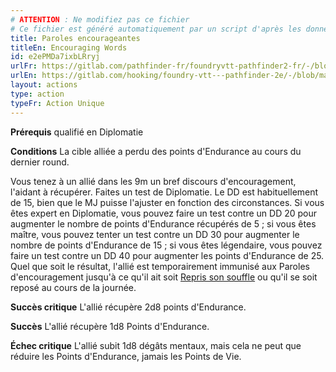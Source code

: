 ```yaml
---
# ATTENTION : Ne modifiez pas ce fichier
# Ce fichier est généré automatiquement par un script d'après les données du module Foundry VTT officiel et de sa traduction
title: Paroles encourageantes
titleEn: Encouraging Words
id: e2ePMDa7ixbLRryj
urlFr: https://gitlab.com/pathfinder-fr/foundryvtt-pathfinder2-fr/-/blob/master/data/actions/e2ePMDa7ixbLRryj.htm
urlEn: https://gitlab.com/hooking/foundry-vtt---pathfinder-2e/-/blob/master/packs/data/actions.db/encouraging-words.json
layout: actions
type: action
typeFr: Action Unique
---
```

**Prérequis** qualifié en Diplomatie

**Conditions** La cible alliée a perdu des points d'Endurance au cours du dernier round.

Vous tenez à un allié dans les 9m un bref discours d'encouragement, l'aidant à récupérer. Faites un test de Diplomatie. Le DD est habituellement de 15, bien que le MJ puisse l'ajuster en fonction des circonstances. Si vous êtes expert en Diplomatie, vous pouvez faire un test contre un DD 20 pour augmenter le nombre de points d'Endurance récupérés de 5 ; si vous êtes maître, vous pouvez tenter un test contre un DD 30 pour augmenter le nombre de points d'Endurance de 15 ; si vous êtes légendaire, vous pouvez faire un test contre un DD 40 pour augmenter les points d'Endurance de 25. Quel que soit le résultat, l'allié est temporairement immunisé aux Paroles d'encouragement jusqu'à ce qu'il ait soit [Repris son souffle](reprendre-son-souffle.md) ou qu'il se soit reposé au cours de la journée.
 
**Succès critique** L'allié récupère <a class="inline-roll roll" title="2d8" data-mode="roll" data-flavor="" data-formula="2d8">2d8 points d'Endurance</a>.

**Succès** L'allié récupère 1d8 Points d'Endurance.

**Échec critique** L'allié subit 1d8 dégâts mentaux, mais cela ne peut que réduire les Points d'Endurance, jamais les Points de Vie.
